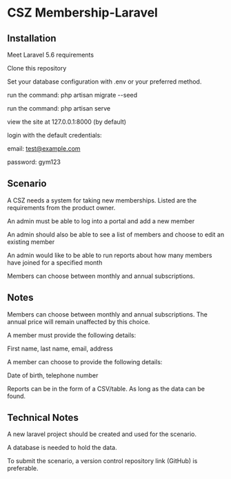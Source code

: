 # CSZ Membership-Laravel

## Installation

Meet Laravel 5.6 requirements

Clone this repository

Set your database configuration with .env or your preferred method.

run the command: php artisan migrate --seed

run the command: php artisan serve

view the site at 127.0.0.1:8000 (by default)

login with the default credentials:

email: test@example.com

password: gym123

## Scenario

A CSZ needs a system for taking new memberships. Listed are the requirements from the product owner.

An admin must be able to log into a portal and add a new member

An admin should also be able to see a list of members and choose to edit an existing member

An admin would like to be able to run reports about how many members have joined for a specified month

Members can choose between monthly and annual subscriptions.

## Notes

Members can choose between monthly and annual subscriptions. The annual price will remain unaffected by this choice.

A member must provide the following details:

First name, last name, email, address

A member can choose to provide the following details:

Date of birth, telephone number

Reports can be in the form of a CSV/table. As long as the data can be found.

## Technical Notes

A new laravel project should be created and used for the scenario.

A database is needed to hold the data.

To submit the scenario, a version control repository link (GitHub) is preferable.


